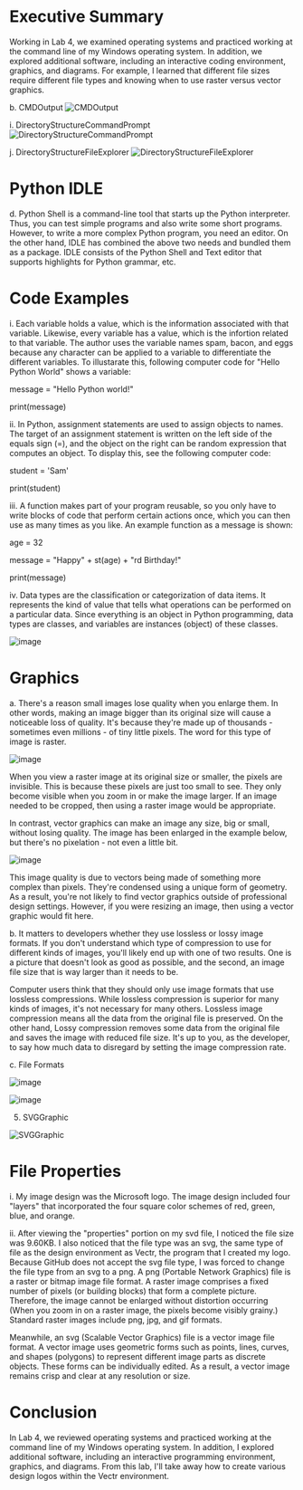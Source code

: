# Executive Summary

Working in Lab 4, we examined operating systems and practiced working at the command line of my Windows operating system.  In addition, we explored additional software, including an interactive coding environment, graphics, and diagrams.  For example, I learned that different file sizes require different file types and knowing when to use raster versus vector graphics.

b. CMDOutput
![CMDOutput](https://user-images.githubusercontent.com/90066230/136790330-1ec41602-5704-434b-9a3a-8e4da28318a6.png)

i. DirectoryStructureCommandPrompt
![DirectoryStructureCommandPrompt](https://user-images.githubusercontent.com/90066230/136790516-59e93169-85a4-431c-849e-363eecdab168.png)

j. DirectoryStructureFileExplorer
![DirectoryStructureFileExplorer](https://user-images.githubusercontent.com/90066230/136790659-a12f7b16-cebe-467e-8008-08a90fe11f94.png)

# Python IDLE

d. Python Shell is a command-line tool that starts up the Python interpreter.  Thus, you can test simple programs and also write some short programs.  However, to write a more complex Python program, you need an editor.  On the other hand, IDLE has combined the above two needs and bundled them as a package.  IDLE consists of the Python Shell and Text editor that supports highlights for Python grammar, etc. 

# Code Examples

i. Each variable holds a value, which is the information associated with that variable.  Likewise, every variable has a value, which is the infortion related to that variable.  The author uses the variable names spam, bacon, and eggs because any character can be applied to a variable to differentiate the different variables.  To illustarate this, following computer code for "Hello Python World" shows a variable:

message = "Hello Python world!"

print(message)

ii. In Python, assignment statements are used to assign objects to names.  The target of an assignment statement is written on the left side of the equals sign (=), and the object on the right can be random expression that computes an object.  To display this, see the following computer code:

student = 'Sam'

print(student)

iii. A function makes part of your program reusable, so you only have to write blocks of code that perform certain actions once, which you can then use as many times as you like.  An example function as a message is shown:

age = 32

message = "Happy" + st(age) + "rd Birthday!"

print(message)

iv. Data types are the classification or categorization of data items.  It represents the kind of value that tells what operations can be performed on a particular data.  Since everything is an object in Python programming, data types are classes, and variables are instances (object) of these classes.

![image](https://user-images.githubusercontent.com/90066230/136958946-5bf81fd3-cf47-421c-a138-6fa5f910147c.png)

# Graphics

a. There's a reason small images lose quality when you enlarge them.  In other words, making an image bigger than its original size will cause a noticeable loss of quality.  It's because they're made up of thousands - sometimes even millions - of tiny little pixels.  The word for this type of image is raster.

![image](https://user-images.githubusercontent.com/90066230/137124954-d6f7a4fe-ce9b-4ead-93d5-dcfbfe5d51b3.png)

When you view a raster image at its original size or smaller, the pixels are invisible.  This is because these pixels are just too small to see.  They only become visible when you zoom in or make the image larger.  If an image needed to be cropped, then using a raster image would be appropriate.

In contrast, vector graphics can make an image any size, big or small, without losing quality.  The image has been enlarged in the example below, but there's no pixelation - not even a little bit.

![image](https://user-images.githubusercontent.com/90066230/137125831-84b2f370-b2aa-42e5-b4d7-8cdbacba2217.png)

This image quality is due to vectors being made of something more complex than pixels.  They're condensed using a unique form of geometry.  As a result, you're not likely to find vector graphics outside of professional design settings.  However, if you were resizing an image, then using a vector graphic would fit here.

b. It matters to developers whether they use lossless or lossy image formats.  If you don't understand which type of compression to use for different kinds of images, you'll likely end up with one of two results.  One is a picture that doesn't look as good as possible, and the second, an image file size that is way larger than it needs to be.

Computer users think that they should only use image formats that use lossless compressions.  While lossless compression is superior for many kinds of images, it's not necessary for many others.  Lossless image compression means all the data from the original file is preserved.  On the other hand, Lossy compression removes some data from the original file and saves the image with reduced file size.  It's up to you, as the developer, to say how much data to disregard by setting the image compression rate.

c. File Formats

![image](https://user-images.githubusercontent.com/90066230/137127200-dc9c88ee-3cd6-44bf-9d34-767bd3ba2799.png)

![image](https://user-images.githubusercontent.com/90066230/137127231-11d30cb2-03c3-4172-94c5-e9d407a078b4.png)

5. SVGGraphic

![SVGGraphic](https://user-images.githubusercontent.com/90066230/137131789-9d12f00b-639d-4c4b-b59e-0c5df964d019.png)


# File Properties

i. My image design was the Microsoft logo.  The image design included four "layers" that incorporated the four square color schemes of red, green, blue, and orange.    

ii. After viewing the "properties" portion on my svd file, I noticed the file size was 9.60KB.  I also noticed that the file type was an svg, the same type of file as the design environment as Vectr, the program that I created my logo.  Because GitHub does not accept the svg file type, I was forced to change the file type from an svg to a png.  A png (Portable Network Graphics) file is a raster or bitmap image file format.  A raster image comprises a fixed number of pixels (or building blocks) that form a complete picture.  Therefore, the image cannot be enlarged without distortion occurring (When you zoom in on a raster image, the pixels become visibly grainy.)  Standard raster images include png, jpg, and gif formats.

Meanwhile, an svg (Scalable Vector Graphics) file is a vector image file format.  A vector image uses geometric forms such as points, lines, curves, and shapes (polygons) to represent different image parts as discrete objects.  These forms can be individually edited.  As a result, a vector image remains crisp and clear at any resolution or size. 

# Conclusion

In Lab 4, we reviewed operating systems and practiced working at the command line of my Windows operating system.  In addition, I explored additional software, including an interactive programming environment, graphics, and diagrams.  From this lab, I'll take away how to create various design logos within the Vectr environment.
